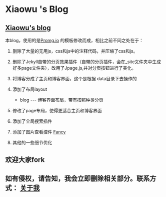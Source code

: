 # Xiaowu 's Blog

## [Xiaowu's blog](https://xiaowujiang.github.io)

本blog，使用的是[Promg.io](https://github.com/promeg/promeg.github.io) 的模板修改而成，相比之前不同之处在于：

1. 删除了大量的无用js，css和js中的注释代码，并压缩了css和js。
2. 删除了Jekyll自带的分页效果插件（自带的分页插件，会在_site文件夹中生成好多page文件夹），改用了Jpage.js,并对分页按钮进行了美化。
3. 将博客分成了主页和博客界面，这个是根据 data目录下去操作的
4. 添加了布局layout
    * blog --- 博客界面布局，带有按照种类分页

5. 修改了page布局，使得更适合主页和博客界面

6. 添加了全局搜索插件

7. 添加了图片查看控件 [Fancy](https://xiaowujiang.cn/plugin/%E4%BD%BF%E7%94%A8FancyBox%E6%9D%A5%E7%82%B9%E5%87%BB%E6%9F%A5%E7%9C%8B%E5%A4%A7%E5%9B%BE)
8. 其他的一些细节优化 

## 欢迎大家fork

## 如有侵权，请告知，我会立即删除相关部分。联系方式： [关于我](https://xiaowujiang.github.io/about/)